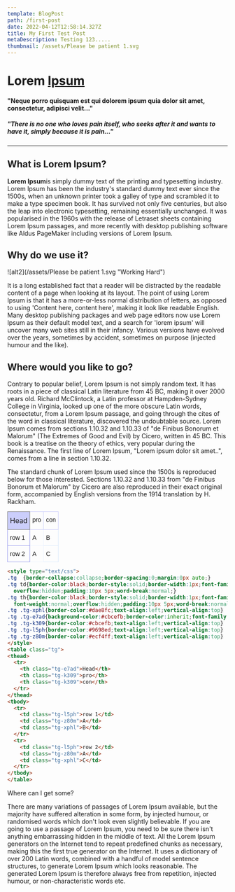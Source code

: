 ```yaml
---
template: BlogPost
path: /first-post
date: 2022-04-12T12:58:14.327Z
title: My First Test Post
metaDescription: Testing 123.....
thumbnail: /assets/Please be patient 1.svg
---
```

# Lorem [Ipsum](https://www.lipsum.com)

#### "Neque porro quisquam est qui dolorem ipsum quia dolor sit amet, consectetur, adipisci velit..."

##### "There is no one who loves pain itself, who seeks after it and wants to have it, simply because it is pain..."

- - -

## What is Lorem Ipsum?

**Lorem Ipsum**is simply dummy text of the printing and typesetting industry. Lorem Ipsum has been the industry's standard dummy text ever since the 1500s, when an unknown printer took a galley of type and scrambled it to make a type specimen book. It has survived not only five centuries, but also the leap into electronic typesetting, remaining essentially unchanged. It was popularised in the 1960s with the release of Letraset sheets containing Lorem Ipsum passages, and more recently with desktop publishing software like Aldus PageMaker including versions of Lorem Ipsum.

## Why do we use it?

![alt2](/assets/Please be patient 1.svg "Working Hard")

It is a long established fact that a reader will be distracted by the readable content of a page when looking at its layout. The point of using Lorem Ipsum is that it has a more-or-less normal distribution of letters, as opposed to using 'Content here, content here', making it look like readable English. Many desktop publishing packages and web page editors now use Lorem Ipsum as their default model text, and a search for 'lorem ipsum' will uncover many web sites still in their infancy. Various versions have evolved over the years, sometimes by accident, sometimes on purpose (injected humour and the like).

## Where would you like to go?

Contrary to popular belief, Lorem Ipsum is not simply random text. It has roots in a piece of classical Latin literature from 45 BC, making it over 2000 years old. Richard McClintock, a Latin professor at Hampden-Sydney College in Virginia, looked up one of the more obscure Latin words, consectetur, from a Lorem Ipsum passage, and going through the cites of the word in classical literature, discovered the undoubtable source. Lorem Ipsum comes from sections 1.10.32 and 1.10.33 of "de Finibus Bonorum et Malorum" (The Extremes of Good and Evil) by Cicero, written in 45 BC. This book is a treatise on the theory of ethics, very popular during the Renaissance. The first line of Lorem Ipsum, "Lorem ipsum dolor sit amet..", comes from a line in section 1.10.32.

The standard chunk of Lorem Ipsum used since the 1500s is reproduced below for those interested. Sections 1.10.32 and 1.10.33 from "de Finibus Bonorum et Malorum" by Cicero are also reproduced in their exact original form, accompanied by English versions from the 1914 translation by H. Rackham.

<div>
<style type="text/css"> .tg{border-collapse:collapse;border-spacing:0;margin:0px auto;} .tg td{border-color:black;border-style:solid;border-width:1px;font-family:Arial, sans-serif;font-size:14px; overflow:hidden;padding:10px 5px;word-break:normal;} .tg th{border-color:black;border-style:solid;border-width:1px;font-family:Arial, sans-serif;font-size:14px; font-weight:normal;overflow:hidden;padding:10px 5px;word-break:normal;} .tg .tg-xphl{border-color:#dae8fc;text-align:left;vertical-align:top} .tg .tg-e7ad{background-color:#cbcefb;border-color:inherit;font-family:inherit;font-size:16px;text-align:left;vertical-align:top} .tg .tg-k309{border-color:#cbcefb;text-align:left;vertical-align:top} .tg .tg-l5ph{border-color:#9698ed;text-align:left;vertical-align:top} .tg .tg-z80m{border-color:#ecf4ff;text-align:left;vertical-align:top} </style><table class="tg"><thead><tr><th class="tg-e7ad">Head</th><th class="tg-k309">pro</th><th class="tg-k309">con</th></tr></thead><tbody><tr><td class="tg-l5ph">row 1</td><td class="tg-z80m">A</td><td class="tg-xphl">B</td></tr><tr><td class="tg-l5ph">row 2</td><td class="tg-z80m">A</td><td class="tg-xphl">C</td></tr></tbody></table>
</div>

```html
<style type="text/css">
.tg  {border-collapse:collapse;border-spacing:0;margin:0px auto;}
.tg td{border-color:black;border-style:solid;border-width:1px;font-family:Arial, sans-serif;font-size:14px;
  overflow:hidden;padding:10px 5px;word-break:normal;}
.tg th{border-color:black;border-style:solid;border-width:1px;font-family:Arial, sans-serif;font-size:14px;
  font-weight:normal;overflow:hidden;padding:10px 5px;word-break:normal;}
.tg .tg-xphl{border-color:#dae8fc;text-align:left;vertical-align:top}
.tg .tg-e7ad{background-color:#cbcefb;border-color:inherit;font-family:inherit;font-size:16px;text-align:left;vertical-align:top}
.tg .tg-k309{border-color:#cbcefb;text-align:left;vertical-align:top}
.tg .tg-l5ph{border-color:#9698ed;text-align:left;vertical-align:top}
.tg .tg-z80m{border-color:#ecf4ff;text-align:left;vertical-align:top}
</style>
<table class="tg">
<thead>
  <tr>
    <th class="tg-e7ad">Head</th>
    <th class="tg-k309">pro</th>
    <th class="tg-k309">con</th>
  </tr>
</thead>
<tbody>
  <tr>
    <td class="tg-l5ph">row 1</td>
    <td class="tg-z80m">A</td>
    <td class="tg-xphl">B</td>
  </tr>
  <tr>
    <td class="tg-l5ph">row 2</td>
    <td class="tg-z80m">A</td>
    <td class="tg-xphl">C</td>
  </tr>
</tbody>
</table>
```

Where can I get some?

There are many variations of passages of Lorem Ipsum available, but the majority have suffered alteration in some form, by injected humour, or randomised words which don't look even slightly believable. If you are going to use a passage of Lorem Ipsum, you need to be sure there isn't anything embarrassing hidden in the middle of text. All the Lorem Ipsum generators on the Internet tend to repeat predefined chunks as necessary, making this the first true generator on the Internet. It uses a dictionary of over 200 Latin words, combined with a handful of model sentence structures, to generate Lorem Ipsum which looks reasonable. The generated Lorem Ipsum is therefore always free from repetition, injected humour, or non-characteristic words etc.
